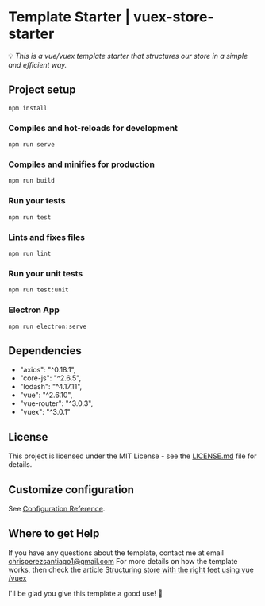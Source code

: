 # Template Starter | vuex-store-starter
💡 *This is a vue/vuex template starter that structures our store in a simple and efficient way.* 

## Project setup
```
npm install
```

### Compiles and hot-reloads for development
```
npm run serve
```

### Compiles and minifies for production
```
npm run build
```

### Run your tests
```
npm run test
```

### Lints and fixes files
```
npm run lint
```

### Run your unit tests
```
npm run test:unit
```

### Electron App
```
npm run electron:serve
```

## Dependencies
- "axios": "^0.18.1",
- "core-js": "^2.6.5",
- "lodash": "^4.17.11",
- "vue": "^2.6.10",
- "vue-router": "^3.0.3",
- "vuex": "^3.0.1"

## License
This project is licensed under the MIT License - see the [LICENSE.md](https://github.com/ChrisMichaelPerezSantiago/vuex-store-starter/blob/master/LICENSE) file for details.

## Customize configuration
See [Configuration Reference](https://cli.vuejs.org/config/).


## Where to get Help
If you have any questions about the template, contact me at email chrisperezsantiago1@gmail.com
For more details on how the template works, then check the article [Structuring store with the right feet using vue /vuex](https://medium.com/@chrismichaelperez/structuring-store-with-the-right-feet-using-vue-vuex-4ab69070cac0)


I'll be glad you give this template a good use! 💖
